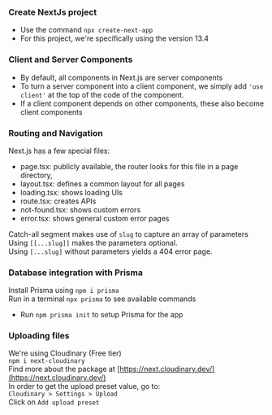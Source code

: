 ### Create NextJs project  
- Use the command ```npx create-next-app```
- For this project, we're specifically using the version 13.4  

### Client and Server Components
- By default, all components in Next.js are server components
- To turn a server component into a client component, we simply
add ```'use client'``` at the top of the code of the component.
- If a client component depends on other components, these also become client components 

### Routing and Navigation  

Next.js has a few special files:  
- page.tsx: publicly available, the router looks for this file in a page directory,
- layout.tsx: defines a common layout for all pages
- loading.tsx: shows loading UIs
- route.tsx: creates APIs
- not-found.tsx: shows custom errors
- error.tsx: shows general custom error pages

Catch-all segment makes use of ```slug``` to capture an array of parameters  
Using ```[[...slug]]``` makes the parameters optional.  
Using ```[...slug]``` without parameters yields a 404 error page.

### Database integration with Prisma
Install Prisma using ```npm i prisma```  
Run in a terminal ```npx prisma``` to see available commands  
- Run ```npm prisma init``` to setup Prisma for the app

### Uploading files
We're using Cloudinary (Free tier)  
```npm i next-cloudinary```  
Find more about the package at [https://next.cloudinary.dev/](https://next.cloudinary.dev/)  
In order to get the upload preset value, go to:  
```Cloudinary > Settings > Upload```  
Click on ```Add upload preset```